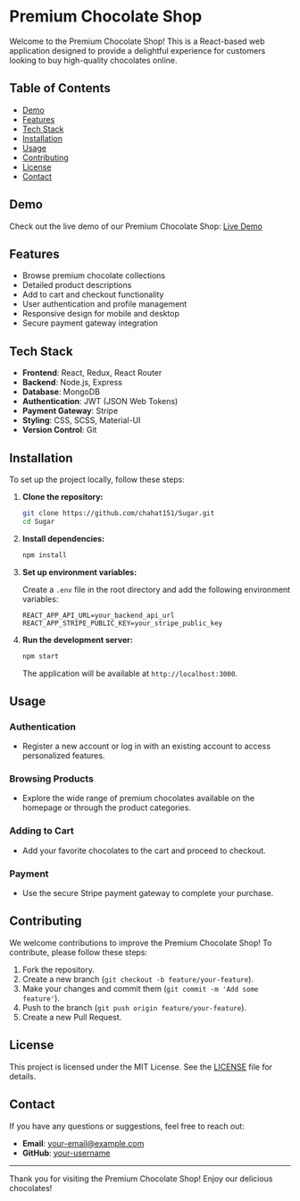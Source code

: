 
# Premium Chocolate Shop

Welcome to the Premium Chocolate Shop! This is a React-based web application designed to provide a delightful experience for customers looking to buy high-quality chocolates online.

## Table of Contents

- [Demo](#demo)
- [Features](#features)
- [Tech Stack](#tech-stack)
- [Installation](#installation)
- [Usage](#usage)
- [Contributing](#contributing)
- [License](#license)
- [Contact](#contact)

## Demo

Check out the live demo of our Premium Chocolate Shop: [Live Demo](https://example.com)

## Features

- Browse premium chocolate collections
- Detailed product descriptions
- Add to cart and checkout functionality
- User authentication and profile management
- Responsive design for mobile and desktop
- Secure payment gateway integration

## Tech Stack

- **Frontend**: React, Redux, React Router
- **Backend**: Node.js, Express
- **Database**: MongoDB
- **Authentication**: JWT (JSON Web Tokens)
- **Payment Gateway**: Stripe
- **Styling**: CSS, SCSS, Material-UI
- **Version Control**: Git

## Installation

To set up the project locally, follow these steps:

1. **Clone the repository:**

   ```bash
   git clone https://github.com/chahat151/Sugar.git
   cd Sugar
   ```

2. **Install dependencies:**

   ```bash
   npm install
   ```

3. **Set up environment variables:**

   Create a `.env` file in the root directory and add the following environment variables:

   ```env
   REACT_APP_API_URL=your_backend_api_url
   REACT_APP_STRIPE_PUBLIC_KEY=your_stripe_public_key
   ```

4. **Run the development server:**

   ```bash
   npm start
   ```

   The application will be available at `http://localhost:3000`.

## Usage

### Authentication

- Register a new account or log in with an existing account to access personalized features.

### Browsing Products

- Explore the wide range of premium chocolates available on the homepage or through the product categories.

### Adding to Cart

- Add your favorite chocolates to the cart and proceed to checkout.

### Payment

- Use the secure Stripe payment gateway to complete your purchase.

## Contributing

We welcome contributions to improve the Premium Chocolate Shop! To contribute, please follow these steps:

1. Fork the repository.
2. Create a new branch (`git checkout -b feature/your-feature`).
3. Make your changes and commit them (`git commit -m 'Add some feature'`).
4. Push to the branch (`git push origin feature/your-feature`).
5. Create a new Pull Request.

## License

This project is licensed under the MIT License. See the [LICENSE](LICENSE) file for details.

## Contact

If you have any questions or suggestions, feel free to reach out:

- **Email**: your-email@example.com
- **GitHub**: [your-username](https://github.com/your-username)

---

Thank you for visiting the Premium Chocolate Shop! Enjoy our delicious chocolates!

